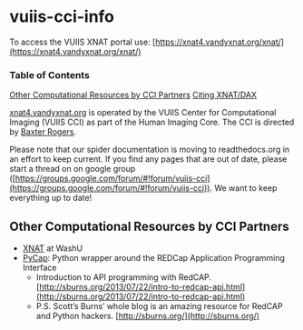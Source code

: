 # vuiis-cci-info

To access the VUIIS XNAT portal use: [https://xnat4.vandyxnat.org/xnat/](https://xnat4.vandyxnat.org/xnat/)

### Table of Contents
[Other Computational Resources by CCI Partners](#partners)
[Citing XNAT/DAX](#citing)

[xnat4.vandyxnat.org](https://xnat4.vandyxnat.org/xnat/) is operated by the VUIIS Center for Computational Imaging (VUIIS CCI) as part of the Human Imaging Core. The CCI is directed by [Baxter Rogers](https://vuiis.vumc.org/bio/baxter.rogers).

Please note that our spider documentation is moving to readthedocs.org in an effort to keep current. If you find any pages that are out of date, please start a thread on on google group ([https://groups.google.com/forum/#!forum/vuiis-cci](https://groups.google.com/forum/#!forum/vuiis-cci)). We want to keep everything up to date!

## Other Computational Resources by CCI Partners

- [XNAT](https://www.xnat.org/) at WashU
- [PyCap](https://pycap.readthedocs.io/en/latest/): Python wrapper around the REDCap Application Programming Interface
  - Introduction to API programming with RedCAP. [http://sburns.org/2013/07/22/intro-to-redcap-api.html](http://sburns.org/2013/07/22/intro-to-redcap-api.html)
  - P.S. Scott’s Burns’ whole blog is an amazing resource for RedCAP and Python hackers. [http://sburns.org/](http://sburns.org/)
